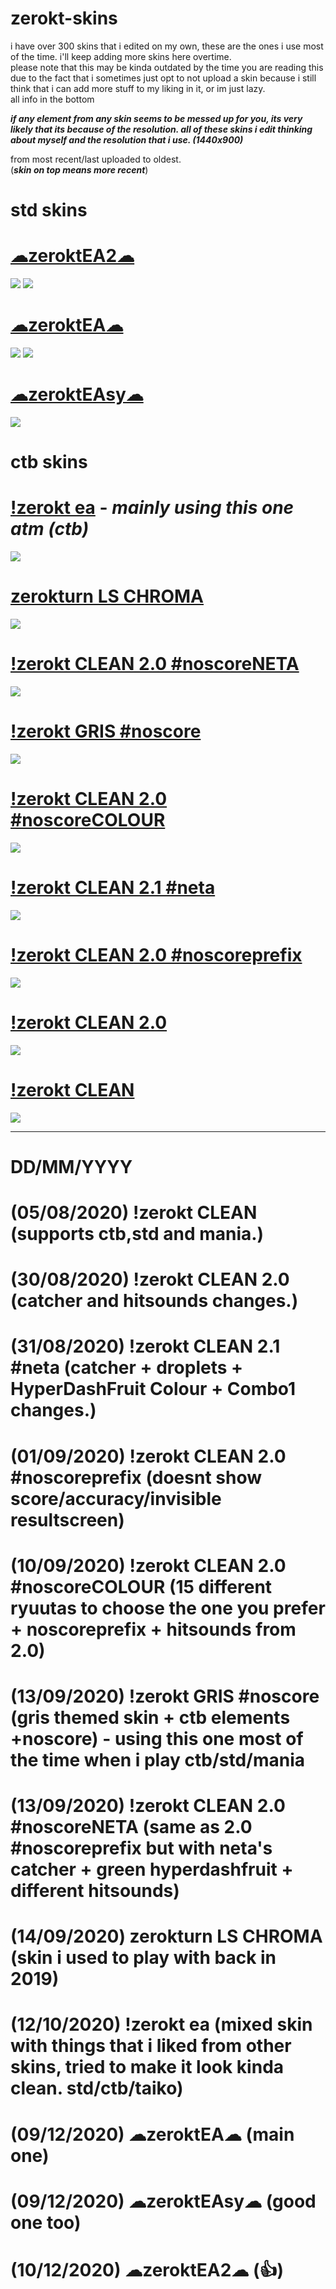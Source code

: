 # zerokt-skins
i have over 300 skins that i edited on my own, these are the ones i use most of the time. 
i'll keep adding more skins here overtime.                                                                                                                                                                                                                                                                                                              
please note that this may be kinda outdated by the time you are reading this due to the fact that i sometimes just opt to not upload a skin because i still think that i can add more stuff to my liking in it, or im just lazy.                                                                                                                                 
all info in the bottom 

***if any element from any skin seems to be messed up for you,  its very likely that its because of the resolution. all of these skins i edit thinking about myself and the resolution that i use. (1440x900)***

from most recent/last uploaded to oldest.                                                                                                                                        
(***skin on top means more recent***)




#  **std skins**

# [☁zeroktEA2☁](https://drive.google.com/file/d/1YKLp53VnqFFywd3R65gp3YozN_jXtLnE/view?usp=sharing)
![](https://imgur.com/QxG6sSz.png)
![](https://imgur.com/7d8chiE.gif)

# [☁zeroktEA☁](https://drive.google.com/file/d/1MCudlhLoPSCEr0zFuf_d1CW7ROZYbbQN/view?usp=sharing)
![](https://imgur.com/ZChXSVx.png)
![](https://imgur.com/hHCVUHP.gif)

# [☁zeroktEAsy☁](https://drive.google.com/file/d/1GevMAoMCFdEjJXhYWqLrjQg2jL-1Umpp/view?usp=sharing)
![](https://imgur.com/mImLzoM.png)


#  **ctb skins**

# [!zerokt ea](https://drive.google.com/file/d/1WNxnbYrUMYaBb6Xxo_cMag6nAGBt_7BG/view?usp=sharing) - ***mainly using this  one atm (ctb)***
![](https://imgur.com/rIj9bxo.png)

# [zerokturn LS CHROMA](https://drive.google.com/file/d/1uKDhFbf6dygI45c7_iePCTeNVY5kkMPa/view) 
![](https://imgur.com/SunfT2T.png)

# [!zerokt CLEAN 2.0 #noscoreNETA](https://drive.google.com/file/d/1aUwZJyTmHhG2LLj2Q7305vZE4aenmDc2/view?usp=sharing) 
![](https://imgur.com/j1yUg1j.png)

# [!zerokt GRIS #noscore](https://drive.google.com/file/d/1WLc6xKZOzaO3yH2QJpMcq-EYjDkZlrSq/view?usp=sharing)  
![](https://imgur.com/Ud8j54w.png)

# [!zerokt CLEAN 2.0 #noscoreCOLOUR](https://drive.google.com/file/d/1LJHZBPh7_mbTRAAlq8FMrwPjM7Te-6gi/view?usp=sharing) 
![](https://imgur.com/6mufbK5.png)

# [!zerokt CLEAN 2.1 #neta](https://drive.google.com/file/d/13s5WTBZSMADaPJwkZRpTshhqW7mv_Ltn/view?usp=sharing) 
![](https://imgur.com/tYFym7N.png)

# [!zerokt CLEAN 2.0 #noscoreprefix](https://drive.google.com/file/d/16MJY0sJdU5826tRnFDEcX9_ec2Kz5XwG/view?usp=sharing) 
![](https://imgur.com/lkSmlGG.png)

# [!zerokt CLEAN 2.0](https://drive.google.com/file/d/1s_ZxLAJIi-x8wd42UzFIBwg28T0TSs67/view?usp=sharing) 
![](https://imgur.com/xQBn4Xd.png)

# [!zerokt CLEAN](https://drive.google.com/file/d/1H8QpSHZbAfcKJi8TzOI-OldjuHirLMOp/view?usp=sharing)
![](https://imgur.com/1CByTJX.png)


---------------------------------------------------------------------------------------------------------------------------------------------------------------------------------
#  DD/MM/YYYY
# (05/08/2020) !zerokt CLEAN (supports ctb,std and mania.)
# (30/08/2020) !zerokt CLEAN 2.0 (catcher and hitsounds changes.)
# (31/08/2020) !zerokt CLEAN 2.1 #neta (catcher + droplets + HyperDashFruit Colour + Combo1 changes.)
# (01/09/2020) !zerokt CLEAN 2.0 #noscoreprefix (doesnt show score/accuracy/invisible resultscreen)
# (10/09/2020) !zerokt CLEAN 2.0 #noscoreCOLOUR (15 different ryuutas to choose the one you prefer + noscoreprefix + hitsounds from 2.0)
# (13/09/2020) !zerokt GRIS #noscore (gris themed skin + ctb elements +noscore) -  using this one most of the time when i play ctb/std/mania
# (13/09/2020) !zerokt CLEAN 2.0 #noscoreNETA (same as 2.0 #noscoreprefix but with neta's catcher + green hyperdashfruit + different hitsounds)
# (14/09/2020) zerokturn LS CHROMA (skin i used to play with back in 2019) 
# (12/10/2020) !zerokt ea (mixed skin with things that i liked from other skins, tried to make it look kinda clean. std/ctb/taiko)
# (09/12/2020) ☁zeroktEA☁  (main one)
# (09/12/2020) ☁zeroktEAsy☁ (good one too)
# (10/12/2020) ☁zeroktEA2☁  (👍)
